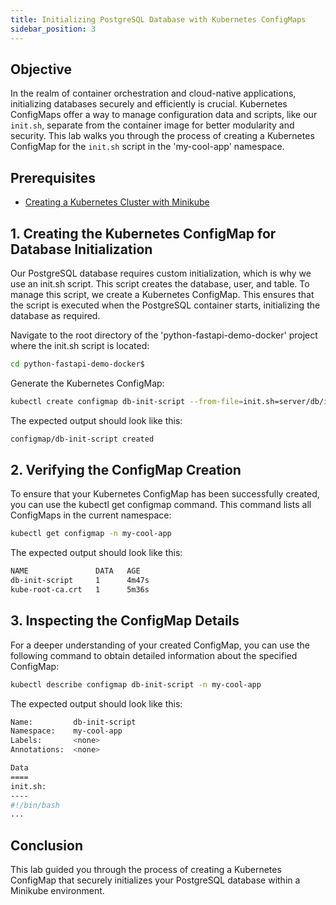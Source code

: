 ```yaml
---
title: Initializing PostgreSQL Database with Kubernetes ConfigMaps
sidebar_position: 3
---
```


## Objective
In the realm of container orchestration and cloud-native applications, initializing databases securely and efficiently is crucial. Kubernetes ConfigMaps offer a way to manage configuration data and scripts, like our `init.sh`, separate from the container image for better modularity and security. This lab walks you through the process of creating a Kubernetes ConfigMap for the `init.sh` script in the 'my-cool-app' namespace.

## Prerequisites
- [Creating a Kubernetes Cluster with Minikube](./minikube-create.md)

## 1. Creating the Kubernetes ConfigMap for Database Initialization
Our PostgreSQL database requires custom initialization, which is why we use an init.sh script. This script creates the database, user, and table. To manage this script, we create a Kubernetes ConfigMap. This ensures that the script is executed when the PostgreSQL container starts, initializing the database as required.

Navigate to the root directory of the 'python-fastapi-demo-docker' project where the init.sh script is located:
```bash
cd python-fastapi-demo-docker$
```

Generate the Kubernetes ConfigMap:
```bash
kubectl create configmap db-init-script --from-file=init.sh=server/db/init.sh -n my-cool-app
```

The expected output should look like this:
```bash
configmap/db-init-script created
```

## 2. Verifying the ConfigMap Creation
To ensure that your Kubernetes ConfigMap has been successfully created, you can use the kubectl get configmap command. This command lists all ConfigMaps in the current namespace:
```bash
kubectl get configmap -n my-cool-app
```

The expected output should look like this:
```bash
NAME               DATA   AGE
db-init-script     1      4m47s
kube-root-ca.crt   1      5m36s
```

## 3. Inspecting the ConfigMap Details
For a deeper understanding of your created ConfigMap, you can use the following command to obtain detailed information about the specified ConfigMap:
```bash
kubectl describe configmap db-init-script -n my-cool-app
```

The expected output should look like this:
```bash
Name:         db-init-script
Namespace:    my-cool-app
Labels:       <none>
Annotations:  <none>

Data
====
init.sh:
----
#!/bin/bash
...
```

## Conclusion
This lab guided you through the process of creating a Kubernetes ConfigMap that securely initializes your PostgreSQL database within a Minikube environment. 
